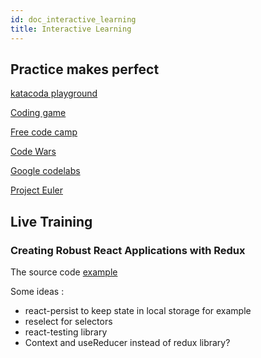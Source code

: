 ```yaml
---
id: doc_interactive_learning
title: Interactive Learning
---
```


## Practice makes perfect

[katacoda playground](https://www.katacoda.com/)

[Coding game](https://www.codingame.com/) 

[Free code camp](https://www.freecodecamp.org/) 

[Code Wars](https://www.codewars.com/dashboard) 

[Google codelabs](https://codelabs.developers.google.com/)

[Project Euler](https://projecteuler.net/)

## Live Training
### Creating Robust React Applications with Redux
The source code [example](https://github.com/shaunwa/redux-todos-example)

Some ideas :
 - react-persist to keep state in local storage for example
 - reselect for selectors
 - react-testing library
 - Context and useReducer instead of redux library?
